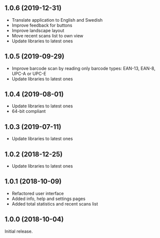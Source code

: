 ## 1.0.6 (2019-12-31)

* Translate application to English and Swedish
* Improve feedback for buttons
* Improve landscape layout
* Move recent scans list to own view
* Update libraries to latest ones

## 1.0.5 (2019-09-29)

* Improve barcode scan by reading only barcode types: EAN-13, EAN-8, UPC-A or UPC-E
* Update libraries to latest ones

## 1.0.4 (2019-08-01)

* Update libraries to latest ones
* 64-bit compliant

## 1.0.3 (2019-07-11)

* Update libraries to latest ones

## 1.0.2 (2018-12-25)

* Update libraries to latest ones

## 1.0.1 (2018-10-09)

* Refactored user interface
* Added info, help and settings pages
* Added total statistics and recent scans list

## 1.0.0 (2018-10-04)

Initial release.
